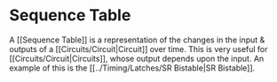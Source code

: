 # Sequence Table
A [[Sequence Table]] is a representation of the changes in the input & outputs of a [[Circuits/Circuit|Circuit]] over time. This is very useful for [[Circuits/Circuit|Circuits]], whose output depends upon the input. An example of this is the [[../Timing/Latches/SR Bistable|SR Bistable]].
